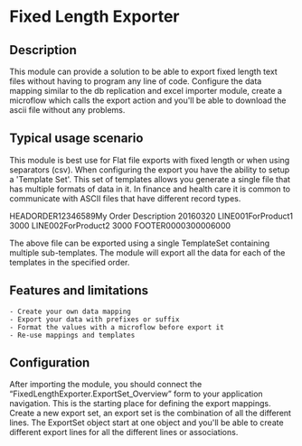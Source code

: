 # Fixed Length Exporter

## Description
This module can provide a solution to be able to export fixed length text files without having to program any line of code. Configure the data mapping similar to the db replication and excel importer module, create a microflow which calls the export action and you'll be able to download the ascii file without any problems.


## Typical usage scenario
This module is best use for Flat file exports with fixed length or when using separators (csv). When configuring the export you have the ability to setup a 'Template Set'. This set of templates allows you generate a single file that has multiple formats of data in it. In finance and health care it is common to communicate with ASCII files that have different record types. 

HEADORDER12346589My Order Description   20160320
LINE001ForProduct1        3000
LINE002ForProduct2        3000
FOOTER0000300006000

The above file can be exported using a single TemplateSet containing multiple sub-templates. The module will export all the data for each of the templates in the specified order. 
 
## Features and limitations
    - Create your own data mapping
    - Export your data with prefixes or suffix
    - Format the values with a microflow before export it
    - Re-use mappings and templates

## Configuration
After importing the module, you should connect the “FixedLengthExporter.ExportSet_Overview” form to your application navigation. This is the starting place for defining the export mappings. Create a new export set, an export set is the combination of all the different lines. The ExportSet object start at one object and you'll be able to create different export lines for all the different lines or associations.